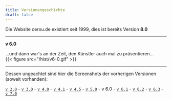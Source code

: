 ```yaml
---
title: Versionengeschichte
draft: false
---
```

Die Website cerxu.de existiert seit 1999, dies ist bereits Version **8.0**  
  

---


**v 6.0**  
   
...und dann war's an der Zeit, den Künstler auch mal zu präsentieren...   
{{< figure src="/hist/v6-0.gif" >}} 

   
 

---

      
	   
   Dessen ungeachtet sind hier die Screenshots der vorherigen Versionen (soweit vorhanden):  
  
[`v 2.0`](/hist/v2/) - [`v 3.0`](/hist/v3/) - [`v 4.0`](/hist/v40/) - [`v 4.1`](/hist/v41/) - [`v 4.5`](/hist/v45/) - [`v 5.0`](/hist/v5/) - v 6.0 - [`v 6.1`](/hist/v61/) - [`v 6.2`](/hist/v62/) - [`v 6.3`](/hist/v63/) - [`v 7.0`](/hist/v7/)
